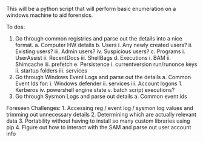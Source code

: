 This will be a python script that will perform basic enumeration on a windows machine to aid forensics.

To dos:
1. Go through common registries and parse out the details into a nice format.
    a. Computer HW details
    b. Users
        i. Any newly created users?
        ii. Existing users?
        iii. Admin users?
        iv. Suspicious users?
    c. Programs
        i. UserAssist
        ii. RecentDocs
        iii. ShellBags
    d. Executions
        i. BAM
        ii. Shimcache
        iii. prefetch
    e. Persistence
        i. currentversion run/runonce keys
        ii. startup folders
        iii. services
2. Go through Windows Event Logs and parse out the details
    a. Common Event Ids for:
        i. Windows defender
        ii. services
        iii. Account logons
            1. Kerberos
        iv. powershell engine state
        v. batch script executions?
3. Go through Sysmon Logs and parse out details
    a. Common event ids

Foreseen Challenges:
    1. Accessing reg / event log / sysmon log values and trimming out unnecessary details
    2. Determining which are actually relevant data
    3. Portability without having to install so many custom libraries using pip
    4. Figure out how to interact with the SAM and parse out user account info
